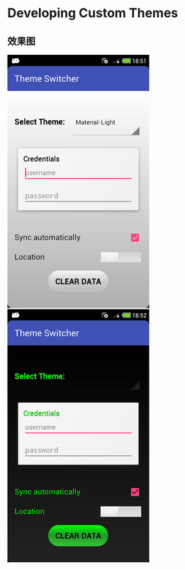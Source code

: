 # Developing Custom Themes

## 效果图

![](screenshot/device-2016-03-09-185113.png) ![](screenshot/device-2016-03-09-185210.png)